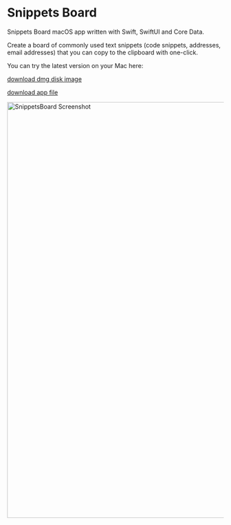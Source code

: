 # Snippets Board

Snippets Board macOS app written with Swift, SwiftUI and Core Data.

Create a board of commonly used text snippets (code snippets, addresses, email addresses) that you can copy to the clipboard with one-click.

You can try the latest version on your Mac here: 

[download dmg disk image](https://github.com/cluivee/CopyNotes/releases/download/v0.1/CopyNotes.v0.1.dmg)

[download app file](https://github.com/cluivee/CopyNotes/releases/download/v0.1/CopyNotes.v0.1.zip)

<img width="967" alt="SnippetsBoard Screenshot" src="https://github.com/user-attachments/assets/d44c03d3-35aa-4f72-8a76-792f769181d2">
